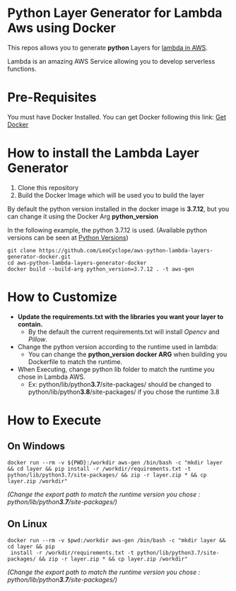 # Python Layer Generator for Lambda Aws using Docker

This repos allows you to generate **python** Layers for [lambda in AWS](https://aws.amazon.com/lambda/).

Lambda is an amazing AWS Service allowing you to develop serverless functions.

# Pre-Requisites

You must have Docker Installed. You can get Docker following this link: [Get Docker](https://docs.docker.com/get-docker/)

# How to install the Lambda Layer Generator

1. Clone this repository
2. Build the Docker Image which will be used you to build the layer

By default the python version installed in the docker image is **3.7.12**, but you can change it using the Docker Arg **python_version**

In the following example, the python 3.7.12 is used.
(Available python versions can be seen at [Python Versions](https://www.python.org/ftp/python/))
```
git clone https://github.com/LeoCyclope/aws-python-lambda-layers-generator-docker.git
cd aws-python-lambda-layers-generator-docker
docker build --build-arg python_version=3.7.12 . -t aws-gen 
```

# How to Customize

- **Update the requirements.txt with the libraries you want your layer to contain.**
    - By the default the current requirements.txt will install *Opencv* and *Pillow*.
- Change the python version according to the runtime used in lambda:
    - You can change the **python_version docker ARG** when building you Dockerfile to match the runtime. 
- When Executing, change python lib folder to match the runtime you chose in Lambda AWS.
    - Ex: python/lib/python**3.7**/site-packages/ should be changed to python/lib/python**3.8**/site-packages/ if you chose the runtime 3.8


# How to Execute

## On Windows

```
docker run --rm -v ${PWD}:/workdir aws-gen /bin/bash -c "mkdir layer && cd layer && pip install -r /workdir/requirements.txt -t python/lib/python3.7/site-packages/ && zip -r layer.zip * && cp layer.zip /workdir"
```

*(Change the export path to match the runtime version you chose : python/lib/python**3.7**/site-packages/)*


## On Linux

```
docker run --rm -v $pwd:/workdir aws-gen /bin/bash -c "mkdir layer && cd layer && pip
 install -r /workdir/requirements.txt -t python/lib/python3.7/site-packages/ && zip -r layer.zip * && cp layer.zip /workdir"
```

*(Change the export path to match the runtime version you chose : python/lib/python**3.7**/site-packages/)*